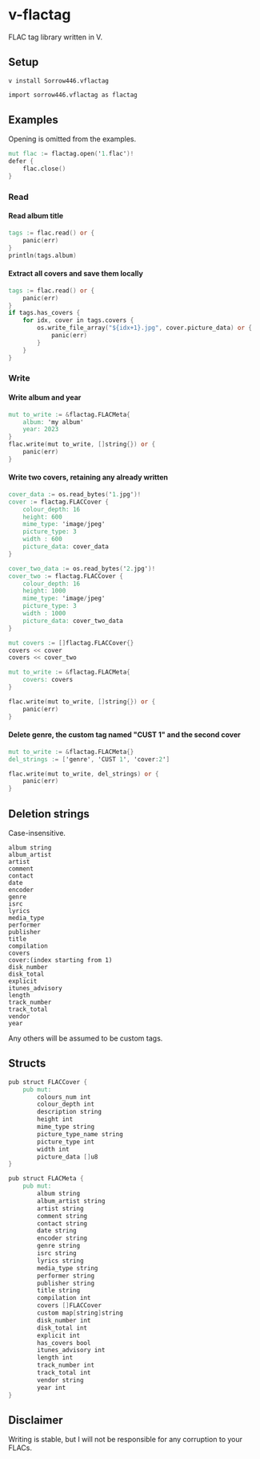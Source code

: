 # v-flactag
FLAC tag library written in V.

## Setup
`v install Sorrow446.vflactag`
```v
import sorrow446.vflactag as flactag
```

## Examples
Opening is omitted from the examples.
```v
mut flac := flactag.open('1.flac')!
defer {
    flac.close()
}
```
### Read
#### Read album title
```v
tags := flac.read() or {
    panic(err)
}
println(tags.album)
```
#### Extract all covers and save them locally
```v
tags := flac.read() or {
    panic(err)
}
if tags.has_covers {
    for idx, cover in tags.covers {
        os.write_file_array("${idx+1}.jpg", cover.picture_data) or {
            panic(err)
        }
    }
}
```
### Write
#### Write album and year
```v
mut to_write := &flactag.FLACMeta{
    album: 'my album'
    year: 2023
}
flac.write(mut to_write, []string{}) or {
    panic(err)
}
```
#### Write two covers, retaining any already written
```v
cover_data := os.read_bytes('1.jpg')!
cover := flactag.FLACCover {
    colour_depth: 16
    height: 600
    mime_type: 'image/jpeg'
    picture_type: 3
    width : 600
    picture_data: cover_data
}

cover_two_data := os.read_bytes('2.jpg')!
cover_two := flactag.FLACCover {
    colour_depth: 16
    height: 1000
    mime_type: 'image/jpeg'
    picture_type: 3
    width : 1000
    picture_data: cover_two_data
}

mut covers := []flactag.FLACCover{}
covers << cover
covers << cover_two

mut to_write := &flactag.FLACMeta{
    covers: covers
}

flac.write(mut to_write, []string{}) or {
    panic(err)
}
```
#### Delete genre, the custom tag named "CUST 1" and the second cover
```v
mut to_write := &flactag.FLACMeta{}
del_strings := ['genre', 'CUST 1', 'cover:2']

flac.write(mut to_write, del_strings) or {
    panic(err)
}
```

## Deletion strings
Case-insensitive.
```
album string
album_artist
artist
comment
contact
date
encoder
genre
isrc
lyrics
media_type
performer
publisher
title
compilation
covers
cover:(index starting from 1)
disk_number
disk_total
explicit
itunes_advisory
length
track_number
track_total
vendor
year
```
Any others will be assumed to be custom tags.

## Structs
```v
pub struct FLACCover {
    pub mut:
        colours_num int
        colour_depth int
        description string
        height int
        mime_type string
        picture_type_name string
        picture_type int
        width int
        picture_data []u8
}

pub struct FLACMeta {
    pub mut:
        album string
        album_artist string
        artist string
        comment string
        contact string
        date string
        encoder string
        genre string
        isrc string
        lyrics string
        media_type string
        performer string
        publisher string
        title string
        compilation int
        covers []FLACCover
        custom map[string]string
        disk_number int
        disk_total int
        explicit int
        has_covers bool
        itunes_advisory int
        length int
        track_number int
        track_total int
        vendor string
        year int
}
```

## Disclaimer
Writing is stable, but I will not be responsible for any corruption to your FLACs.
